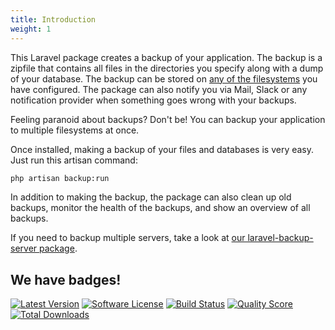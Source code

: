 ```yaml
---
title: Introduction
weight: 1
---
```


This Laravel package creates a backup of your application. The backup is a zipfile that contains all files in the directories you specify along with a dump of your database. The backup can be stored on [any of the filesystems](https://laravel.com/docs/9.x/filesystem)  you have configured. The package can also notify you via Mail, Slack or any notification provider when something goes wrong with your backups.

Feeling paranoid about backups? Don't be! You can backup your application to multiple filesystems at once.

Once installed, making a backup of your files and databases is very easy. Just run this artisan command:

``` bash
php artisan backup:run
```

In addition to making the backup, the package can also clean up old backups, monitor the health of the backups, and show an overview of all backups.

If you need to backup multiple servers, take a look at [our laravel-backup-server package](https://spatie.be/docs/laravel-backup-server/v1/introduction).

## We have badges!

<section class="article_badges">
    <a href="https://github.com/spatie/laravel-backup/releases"><img src="https://img.shields.io/github/release/spatie/laravel-backup.svg?style=flat-square" alt="Latest Version"></a>
    <a href="https://github.com/spatie/laravel-backup/blob/master/LICENSE.md"><img src="https://img.shields.io/badge/license-MIT-brightgreen.svg?style=flat-square" alt="Software License"></a>
    <a href="https://travis-ci.org/spatie/laravel-backup"><img src="https://img.shields.io/travis/spatie/laravel-backup/master.svg?style=flat-square" alt="Build Status"></a>
    <a href="https://scrutinizer-ci.com/g/spatie/laravel-backup"><img src="https://img.shields.io/scrutinizer/g/spatie/laravel-backup.svg?style=flat-square" alt="Quality Score"></a>
    <a href="https://packagist.org/packages/spatie/laravel-backup"><img src="https://img.shields.io/packagist/dt/spatie/laravel-backup.svg?style=flat-square" alt="Total Downloads"></a>
</section>
